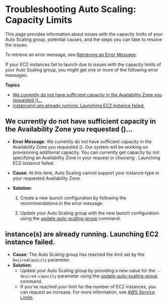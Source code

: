 # Troubleshooting Auto Scaling: Capacity Limits<a name="ts-as-capacity"></a>

This page provides information about issues with the capacity limits of your Auto Scaling group, potential causes, and the steps you can take to resolve the issues\.

To retrieve an error message, see [Retrieving an Error Message](CHAP_Troubleshooting.md#RetrievingErrors)\.

If your EC2 instances fail to launch due to issues with the capacity limits of your Auto Scaling group, you might get one or more of the following error messages\.

**Topics**
+ [We currently do not have sufficient <instance type> capacity in the Availability Zone you requested \(<requested Availability Zone>\)\.\.\.](#ts-as-capacity-1)
+ [<number of instances> instance\(s\) are already running\. Launching EC2 instance failed\.](#ts-as-capacity-2)

## We currently do not have sufficient <instance type> capacity in the Availability Zone you requested \(<requested Availability Zone>\)\.\.\.<a name="ts-as-capacity-1"></a>
+ **Error Message**: We currently do not have sufficient <instance type> capacity in the Availability Zone you requested \(<requested Availability Zone>\)\. Our system will be working on provisioning additional capacity\. You can currently get <instance type> capacity by not specifying an Availability Zone in your request or choosing <list of Availability Zones that currently supports the instance type>\. Launching EC2 instance failed\.
+ **Cause**: At this time, Auto Scaling cannot support your instance type in your requested Availability Zone\. 
+ **Solution**: 

  1. Create a new launch configuration by following the recommendations in the error message\.

  1. Update your Auto Scaling group with the new launch configuration using the [update\-auto\-scaling\-group](http://docs.aws.amazon.com/cli/latest/reference/autoscaling/update-auto-scaling-group.html) command\.

## <number of instances> instance\(s\) are already running\. Launching EC2 instance failed\.<a name="ts-as-capacity-2"></a>
+ **Cause**: The Auto Scaling group has reached the limit set by the `DesiredCapacity` parameter\.
+ **Solution**:
  + Update your Auto Scaling group by providing a new value for the `--desired-capacity` parameter using the [update\-auto\-scaling\-group](http://docs.aws.amazon.com/cli/latest/reference/autoscaling/update-auto-scaling-group.html) command\.
  + If you've reached your limit for the number of EC2 instances, you can request an increase\. For more information, see [AWS Service Limits](http://docs.aws.amazon.com/general/latest/gr/aws_service_limits.html)\.
